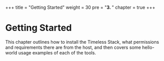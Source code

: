 +++
title = "Getting Started"
weight = 30
pre = "<b>3. </b>"
chapter = true
+++

# Getting Started

This chapter outlines
how to install the Timeless Stack,
what permissions and requirements there are from the host,
and then covers some hello-world usage examples of each of the tools.
